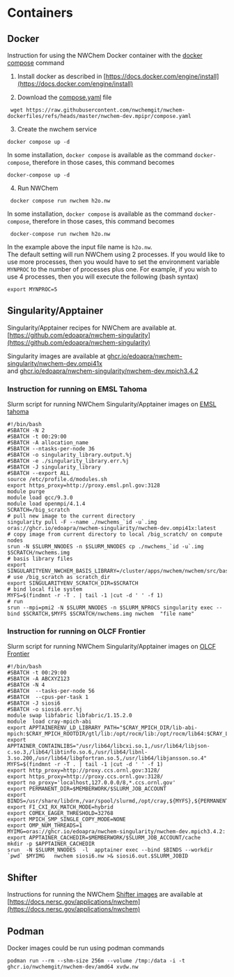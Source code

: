 # Containers

## Docker 

Instruction for using the NWChem Docker container with the [docker compose](https://docs.docker.com/compose) command

1. Install docker  as described in [https://docs.docker.com/engine/install](https://docs.docker.com/engine/install)

2. Download the [compose.yaml](https://raw.githubusercontent.com/nwchemgit/nwchem-dockerfiles/refs/heads/master/nwchem-dev.mpipr/compose.yaml) file
 
```
 wget https://raw.githubusercontent.com/nwchemgit/nwchem-dockerfiles/refs/heads/master/nwchem-dev.mpipr/compose.yaml
```

3. Create the nwchem service
``` 
docker compose up -d
```
In some installation, `docker compose` is available as the command `docker-compose`, therefore in those cases, this command becomes
``` 
docker-compose up -d
```

4. Run NWChem
 
``` 
 docker compose run nwchem h2o.nw
```
In some installation, `docker compose` is available as the command `docker-compose`, therefore in those cases, this command becomes
``` 
 docker-compose run nwchem h2o.nw
```


In the example above the input file name is `h2o.nw`.   
The default setting will run NWChem using 2 processes.
If you would like to use more processes,
then you would have to set the environment variable `MYNPROC` to the number of processes plus one.
For example, if you wish to use 4 processes, then you will execute the following (bash syntax)
```
export MYNPROC=5
```


## Singularity/Apptainer

Singularity/Apptainer recipes for NWChem are available at.  
[https://github.com/edoapra/nwchem-singularity](https://github.com/edoapra/nwchem-singularity)

Singularity images are available at 
[ghcr.io/edoapra/nwchem-singularity/nwchem-dev.ompi41x](https://ghcr.io/edoapra/nwchem-singularity/nwchem-dev.ompi41x)  
and 
[ghcr.io/edoapra/nwchem-singularity/nwchem-dev.mpich3.4.2](https://ghcr.io/edoapra/nwchem-singularity/nwchem-dev.mpich3.4.2)


### Instruction for running on EMSL Tahoma

Slurm script for running NWChem Singularity/Apptainer images on [EMSL tahoma](https://www.emsl.pnnl.gov/MSC/UserGuide/tahoma/tahoma_overview.html)

```
#!/bin/bash
#SBATCH -N 2
#SBATCH -t 00:29:00
#SBATCH -A allocation_name
#SBATCH --ntasks-per-node 36
#SBATCH -o singularity_library.output.%j
#SBATCH -e ./singularity_library.err.%j
#SBATCH -J singularity_library
#SBATCH --export ALL
source /etc/profile.d/modules.sh
export https_proxy=http://proxy.emsl.pnl.gov:3128
module purge
module load gcc/9.3.0
module load openmpi/4.1.4
SCRATCH=/big_scratch
# pull new image to the current directory
singularity pull -F --name ./nwchems_`id -u`.img oras://ghcr.io/edoapra/nwchem-singularity/nwchem-dev.ompi41x:latest
# copy image from current directory to local /big_scratch/ on compute nodes
srun -N $SLURM_NNODES -n $SLURM_NNODES cp ./nwchems_`id -u`.img $SCRATCH/nwchems.img
# basis library files
export SINGULARITYENV_NWCHEM_BASIS_LIBRARY=/cluster/apps/nwchem/nwchem/src/basis/libraries/
# use /big_scratch as scratch_dir
export SINGULARITYENV_SCRATCH_DIR=$SCRATCH
# bind local file system
MYFS=$(findmnt -r -T . | tail -1 |cut -d ' ' -f 1)
# run
srun --mpi=pmi2 -N $SLURM_NNODES -n $SLURM_NPROCS singularity exec --bind $SCRATCH,$MYFS $SCRATCH/nwchems.img nwchem  "file name"
```

### Instruction for running on OLCF Frontier

Slurm script for running NWChem Singularity/Apptainer images on [OLCF Frontier](https://docs.olcf.ornl.gov/systems/frontier_user_guide.html)

```
#!/bin/bash
#SBATCH -t 00:29:00
#SBATCH -A ABCXYZ123
#SBATCH -N 4
#SBATCH  --tasks-per-node 56
#SBATCH  --cpus-per-task 1
#SBATCH -J siosi6
#SBATCH -o siosi6.err.%j
module swap libfabric libfabric/1.15.2.0
module  load cray-mpich-abi
export APPTAINERENV_LD_LIBRARY_PATH="$CRAY_MPICH_DIR/lib-abi-mpich:$CRAY_MPICH_ROOTDIR/gtl/lib:/opt/rocm/lib:/opt/rocm/lib64:$CRAY_LD_LIBRARY_PATH:$LD_LIBRARY_PATH:/opt/cray/pe/lib64:$HIP_LIB_PATH:/opt/cray/pe/gcc/11.2.0/snos/lib64:/opt/cray/xpmem/default/lib64"
export APPTAINER_CONTAINLIBS="/usr/lib64/libcxi.so.1,/usr/lib64/libjson-c.so.3,/lib64/libtinfo.so.6,/usr/lib64/libnl-3.so.200,/usr/lib64/libgfortran.so.5,/usr/lib64/libjansson.so.4"
MYFS=$(findmnt -r -T . | tail -1 |cut -d ' ' -f 1)
export http_proxy=http://proxy.ccs.ornl.gov:3128/
export https_proxy=http://proxy.ccs.ornl.gov:3128/
export no_proxy='localhost,127.0.0.0/8,*.ccs.ornl.gov'
export PERMANENT_DIR=$MEMBERWORK/$SLURM_JOB_ACCOUNT
export BINDS=/usr/share/libdrm,/var/spool/slurmd,/opt/cray,${MYFS},${PERMANENT_DIR}
export FI_CXI_RX_MATCH_MODE=hybrid
export COMEX_EAGER_THRESHOLD=32768
export MPICH_SMP_SINGLE_COPY_MODE=NONE
export OMP_NUM_THREADS=1
MYIMG=oras://ghcr.io/edoapra/nwchem-singularity/nwchem-dev.mpich3.4.2:
export APPTAINER_CACHEDIR=$MEMBERWORK/$SLURM_JOB_ACCOUNT/cache
mkdir -p $APPTAINER_CACHEDIR
srun  -N $SLURM_NNODES  -l  apptainer exec --bind $BINDS --workdir `pwd` $MYIMG   nwchem siosi6.nw >& siosi6.out.$SLURM_JOBID
```

## Shifter 

Instructions for running the NWChem [Shifter images](https://docs.nersc.gov/applications/nwchem/) are available at [https://docs.nersc.gov/applications/nwchem](https://docs.nersc.gov/applications/nwchem)  

## Podman

Docker images could be run using podman commands
```
podman run --rm --shm-size 256m --volume /tmp:/data -i -t ghcr.io/nwchemgit/nwchem-dev/amd64 xvdw.nw
```

